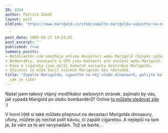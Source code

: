 ```yaml
---
ID: 1594
author: Patrick Zandl
layout: post
oldlink: 'https://www.marigold.cz/item/zapalte-marigolda-vypustte-na-nej-stado-dinosauru-polijte-ho-kavou-jak-je-libo

  '
post_date: 2005-03-27 19:23:03
post_excerpt: ''
published: true
summary_points:
- Netdisaster.com umožňuje online devastaci webu Marigold různými způsoby.
- Bombardéry, dinosauři a UFO jsou možnosti pro zničení webu Marigold.
- Káva a cigareta jsou další humorné varianty destrukce Marigoldu.
- Uživatel se může bavit ničením Marigoldu bez následků.
title: "Zapalte Marigolda, vypusťte na něj stádo dinosaurů, polijte ho kávou…"
  jak je libo!
---
```


<p>Našel jsem takový vtipný modifikátor webových stránek. zajímalo by vás, jak vypadá Marigold po útoku bombardérů? Online <a href="http://www.netdisaster.com/go.php?url=http://www.marigold.cz/&amp;mode=bomb&amp;lang=en">to můžete sledovat zde</a> :)</p>

<p>V horní liště si také můžete přepnout na devastaci Marigolda dinosaury, ufony, můžete jej nechat polít kávou, či zapálit cigaretou. A nejlepší na tom je, že vám za to ani nevynadám. Tož se bavte...
</p>